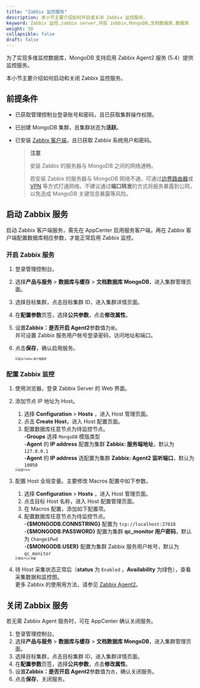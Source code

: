 ```yaml
---
title: "Zabbix 监控服务"
description: 本小节主要介绍如何开启或关闭 Zabbix 监控服务。 
keyword: Zabbix 监控,zabbix server,开启 zabbix,MongoDB,文档数据库,数据库
weight: 50
collapsible: false
draft: false
---
```



为了实现多维监控数据库，MongoDB 支持启用 Zabbix Agent2 服务 (5.4）提供监控服务。

本小节主要介绍如何启动和关闭 Zabbix 监控服务。

## 前提条件

- 已获取管理控制台登录账号和密码，且已获取集群操作权限。
- 已创建 MongoDB 集群，且集群状态为**活跃**。
- 已安装 [Zabbix 客户端](https://www.zabbix.com/cn/download)，且已获取 Zabbix 系统用户和密码。

   > **注意**
   > 
   > 安装 Zabbix 的服务器与 MongoDB 之间的网络通畅。
   > 
   > 若安装 Zabbix 的服务器与 MongoDB 网络不通，可通过[边界路由器](/network/border_router/)或 [VPN](/network/vpc/manual/vpn/) 等方式打通网络。不建议通过**端口转发**的方式将服务暴露到公网，以免造成 MongoDB 关键信息暴露等风险。

## 启动 Zabbix 服务

启动 Zabbix 客户端服务，需先在 AppCenter 启用服务客户端，再在 Zabbix 客户端配置数据库相应参数，才能正常启用 Zabbix 监控。

### 开启 Zabbix 服务

1. 登录管理控制台。
2. 选择**产品与服务** > **数据库与缓存** > **文档数据库 MongoDB**，进入集群管理页面。
3. 选择目标集群，点击目标集群 ID，进入集群详情页面。  
4. 在**配置参数**页签，选择**公共参数**，点击**修改属性**。
5. 设置**Zabbix：是否开启 Agent2**参数值为`是`。  
   并可设置 Zabbix 服务用户帐号登录密码，访问地址和端口。  
6. 点击**保存**，确认启用服务。
   
   <img src="../../../_images/enable_zabbix_agent.png" alt="启动 Zabbix 客户端服务" style="zoom:50%;" />

### 配置 Zabbix 监控
   
1. 使用浏览器，登录 Zabbix Server 的 Web 界面。
2. 添加节点 IP 地址为 Host。  
   1. 选择 **Configuration** > **Hosts** ，进入 Host 管理页面。
   2. 点击 **Create Host**，进入 Host 配置页面。
   3. 配置数据库任意节点为待监控节点。  
      -**Groups** 选择 `MongoDB` 模版类型  
      -**Agent** 的 **IP address** 配置为集群 **Zabbix: 服务端地址**，默认为 `127.0.0.1`  
      -**Agent** 的 **IP address** 选配置为集群 **Zabbix: Agent2 监听端口**，默认为 `10050`

   <img src="../../../_images/zabbix_create_host.png" alt="创建 Host" style="zoom:50%;" />

3. 配置 Host 全局变量。主要修改 Macros 配置中如下参数。  
   1. 选择 **Configuration** > **Hosts** ，进入 Host 管理页面。
   2. 点击目标 Host 名称，进入 Host 配置管理页面。
   3. 在 Macros 配置，添加如下配置项。
   4. 配置数据库任意节点为待监控节点。  
      -**{$MONGODB.CONNSTRING}** 配置为 `tcp://localhost:27018`  
      -**{$MONGODB.PASSWORD}** 配置为集群 **qc_monitor 用户密码**，默认为 `Change1Pwd`  
      -**{$MONGODB.USER}** 配置为集群 Zabbix 服务用户帐号，默认为 `qc_monitor`

   <img src="../../../_images/zabbix_modify_para.png" alt="修改 Host 参数" style="zoom:50%;" />

4. 待 Host 采集状态正常后（**status** 为 `Enabled` ，**Availability** 为绿色），查看采集数据和监控图。  
   更多 Zabbix 的使用用方法，请参见 [Zabbix Agent2](https://www.zabbix.com/documentation/current/manual/concepts/agent2)。

## 关闭 Zabbix 服务

若无需 Zabbix Agent 服务时，可在 AppCenter 确认关闭服务。

1. 登录管理控制台。
2. 选择**产品与服务** > **数据库与缓存** > **文档数据库 MongoDB**，进入集群管理页面。
3. 选择目标集群，点击目标集群 ID，进入集群详情页面。  
4. 在**配置参数**页签，选择**公共参数**，点击**修改属性**。
5. 设置**Zabbix：是否开启 Agent2**参数值为`否`，确认关闭服务。
6. 点击**保存**，关闭服务。

